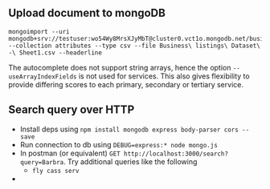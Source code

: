 
## Upload document to mongoDB

```
mongoimport --uri mongodb+srv://testuser:wo54Wy8MrsXJyMbT@cluster0.vct1o.mongodb.net/business_listings --collection attributes --type csv --file Business\ listings\ Dataset\ -\ Sheet1.csv --headerline
```

The autocomplete does not support string arrays, hence the option `--useArrayIndexFields` is not used for services. This also gives flexibility to provide differing scores to each primary, secondary or tertiary service.

## Search query over HTTP

- Install deps using `npm install mongodb express body-parser cors --save`
- Run connection to db using `DEBUG=express:* node mongo.js`
- In postman (or equivalent) `GET http://localhost:3000/search?query=Barbra`. Try additional queries like the following
	- `fly cass serv`
- 


